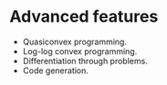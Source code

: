 # Advanced features

   * Quasiconvex programming.
   * Log-log convex programming.
   * Differentiation through problems.
   * Code generation.